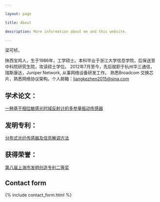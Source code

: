```yaml
---

layout: page

title: About

description: More information about me and this website.

---
```



梁可桢，

陕西宝鸡人，生于1986年，工学硕士。本科毕业于浙江大学信息学院，后保送至中科院研究生院，攻读硕士学位。
2012年7月至今，先后就职于杭州华三通信，瑞斯康达，Juniper Network, 从事网络设备研发工作。
熟悉Broadcom 交换芯片，熟悉网络协议架构。个人邮箱：liangkezhen2015@sina.com


## 学术论文：

[一种基于相位敏感光时域反射计的多参量振动传感器](http://www.cnki.com.cn/Article/CJFDTotal-JJZZ201208025.htm)
## 发明专利：
[分布式光纤传感器及信息解调方法](http://www.soopat.com/Patent/201210099835)

## 获得荣誉：
[第八届上海市发明创造专利二等奖](http://sh.eastday.com/m/20161219/u1ai10172274.html)


## Contact form


{% include contact_form.html %}

 
